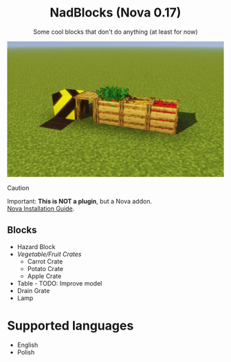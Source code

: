 <div align="center">

# NadBlocks (Nova 0.17)

Some cool blocks that don't do anything (at least for now)

</div>

![demo](img/demo.png)

> [!CAUTION]
> Important: **This is NOT a plugin**, but a Nova addon.  
> [Nova Installation Guide](https://xenondevs.xyz/docs/nova/admin/setup/).

## Blocks

- Hazard Block
- *Vegetable/Fruit Crates*
    - Carrot Crate
    - Potato Crate
    - Apple Crate
- Table - TODO: Improve model
- Drain Grate
- Lamp

# Supported languages

- English
- Polish
